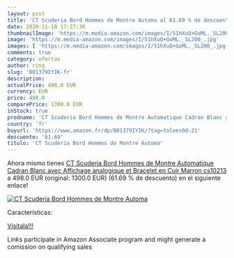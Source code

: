 ```yaml
---
layout: post
title: 'CT Scuderia Bord Hommes de Montre Automa al 61.69 % de descuento'
date: 2020-11-18 17:27:36
thumbnailImage: 'https://m.media-amazon.com/images/I/51hXuQ+GoML._SL200_.jpg'
image: 'https://m.media-amazon.com/images/I/51hXuQ+GoML._SL200_.jpg'
images: [ 'https://m.media-amazon.com/images/I/51hXuQ+GoML._SL200_.jpg' ]
comments: true
category: ofertas
author: ring
slug: 'B01379IYIK-fr'
description:
actualPrice: 498.0 EUR
currency: EUR
price: 498.0
comparePrice: 1300.0 EUR
inStock: true
prodname: 'CT Scuderia Bord Hommes de Montre Automatique Cadran Blanc avec Affichage analogique et Bracelet en Cuir Marron cs10213'
country: 'fr'
buyurl: 'https://www.amazon.fr/dp/B01379IYIK/?tag=tolees0d-21'
descuento: '61.69'
titulo: 'CT Scuderia Bord Hommes de Montre Automa'
---
```


Ahora mismo tienes [CT Scuderia Bord Hommes de Montre Automatique Cadran Blanc avec Affichage analogique et Bracelet en Cuir Marron cs10213](https://www.amazon.fr/dp/B01379IYIK/?tag=tolees0d-21) a 498.0 EUR (original: 1300.0 EUR) (61.69 %  de descuento) en el siguiente enlace!

[![CT Scuderia Bord Hommes de Montre Automa](https://m.media-amazon.com/images/I/51hXuQ+GoML._SL200_.jpg)](https://www.amazon.fr/dp/B01379IYIK/?tag=tolees0d-21)

Características:


[Visítala!!!](https://www.amazon.fr/dp/B01379IYIK/?tag=tolees0d-21)

Links participate in Amazon Associate program and might generate a comission on qualifying sales
